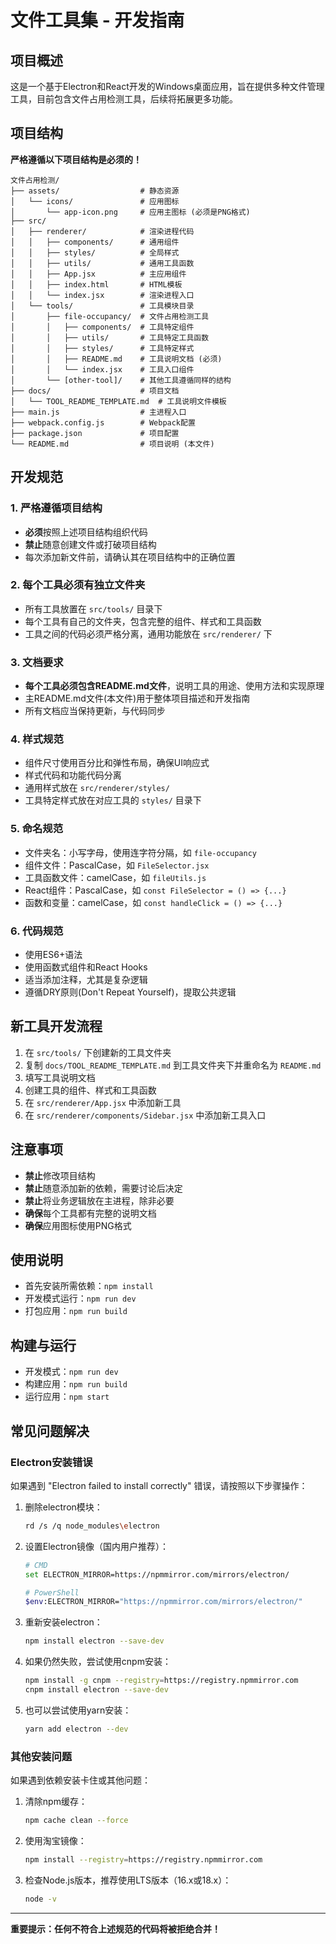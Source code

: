 # 文件工具集 - 开发指南

## 项目概述

这是一个基于Electron和React开发的Windows桌面应用，旨在提供多种文件管理工具，目前包含文件占用检测工具，后续将拓展更多功能。

## 项目结构

**严格遵循以下项目结构是必须的！**

```
文件占用检测/
├── assets/                  # 静态资源
│   └── icons/               # 应用图标
│       └── app-icon.png     # 应用主图标 (必须是PNG格式)
├── src/
│   ├── renderer/            # 渲染进程代码
│   │   ├── components/      # 通用组件
│   │   ├── styles/          # 全局样式
│   │   ├── utils/           # 通用工具函数
│   │   ├── App.jsx          # 主应用组件
│   │   ├── index.html       # HTML模板
│   │   └── index.jsx        # 渲染进程入口
│   └── tools/               # 工具模块目录
│       ├── file-occupancy/  # 文件占用检测工具
│       │   ├── components/  # 工具特定组件
│       │   ├── utils/       # 工具特定工具函数
│       │   ├── styles/      # 工具特定样式
│       │   ├── README.md    # 工具说明文档 (必须)
│       │   └── index.jsx    # 工具入口组件
│       └── [other-tool]/    # 其他工具遵循同样的结构
├── docs/                    # 项目文档
│   └── TOOL_README_TEMPLATE.md  # 工具说明文件模板
├── main.js                  # 主进程入口
├── webpack.config.js        # Webpack配置
├── package.json             # 项目配置
└── README.md                # 项目说明 (本文件)
```

## 开发规范

### 1. 严格遵循项目结构

- **必须**按照上述项目结构组织代码
- **禁止**随意创建文件或打破项目结构
- 每次添加新文件前，请确认其在项目结构中的正确位置

### 2. 每个工具必须有独立文件夹

- 所有工具放置在 `src/tools/` 目录下
- 每个工具有自己的文件夹，包含完整的组件、样式和工具函数
- 工具之间的代码必须严格分离，通用功能放在 `src/renderer/` 下

### 3. 文档要求

- **每个工具必须包含README.md文件**，说明工具的用途、使用方法和实现原理
- 主README.md文件(本文件)用于整体项目描述和开发指南
- 所有文档应当保持更新，与代码同步

### 4. 样式规范

- 组件尺寸使用百分比和弹性布局，确保UI响应式
- 样式代码和功能代码分离
- 通用样式放在 `src/renderer/styles/`
- 工具特定样式放在对应工具的 `styles/` 目录下

### 5. 命名规范

- 文件夹名：小写字母，使用连字符分隔，如 `file-occupancy`
- 组件文件：PascalCase，如 `FileSelector.jsx`
- 工具函数文件：camelCase，如 `fileUtils.js`
- React组件：PascalCase，如 `const FileSelector = () => {...}`
- 函数和变量：camelCase，如 `const handleClick = () => {...}`

### 6. 代码规范

- 使用ES6+语法
- 使用函数式组件和React Hooks
- 适当添加注释，尤其是复杂逻辑
- 遵循DRY原则(Don't Repeat Yourself)，提取公共逻辑

## 新工具开发流程

1. 在 `src/tools/` 下创建新的工具文件夹
2. 复制 `docs/TOOL_README_TEMPLATE.md` 到工具文件夹下并重命名为 `README.md`
3. 填写工具说明文档
4. 创建工具的组件、样式和工具函数
5. 在 `src/renderer/App.jsx` 中添加新工具
6. 在 `src/renderer/components/Sidebar.jsx` 中添加新工具入口

## 注意事项

- **禁止**修改项目结构
- **禁止**随意添加新的依赖，需要讨论后决定
- **禁止**将业务逻辑放在主进程，除非必要
- **确保**每个工具都有完整的说明文档
- **确保**应用图标使用PNG格式

## 使用说明

- 首先安装所需依赖：`npm install`
- 开发模式运行：`npm run dev`
- 打包应用：`npm run build`

## 构建与运行

- 开发模式：`npm run dev`
- 构建应用：`npm run build`
- 运行应用：`npm start`

## 常见问题解决

### Electron安装错误

如果遇到 "Electron failed to install correctly" 错误，请按照以下步骤操作：

1. 删除electron模块：
   ```bash
   rd /s /q node_modules\electron
   ```

2. 设置Electron镜像（国内用户推荐）：
   ```bash
   # CMD
   set ELECTRON_MIRROR=https://npmmirror.com/mirrors/electron/
   
   # PowerShell
   $env:ELECTRON_MIRROR="https://npmmirror.com/mirrors/electron/"
   ```

3. 重新安装electron：
   ```bash
   npm install electron --save-dev
   ```

4. 如果仍然失败，尝试使用cnpm安装：
   ```bash
   npm install -g cnpm --registry=https://registry.npmmirror.com
   cnpm install electron --save-dev
   ```

5. 也可以尝试使用yarn安装：
   ```bash
   yarn add electron --dev
   ```

### 其他安装问题

如果遇到依赖安装卡住或其他问题：

1. 清除npm缓存：
   ```bash
   npm cache clean --force
   ```

2. 使用淘宝镜像：
   ```bash
   npm install --registry=https://registry.npmmirror.com
   ```

3. 检查Node.js版本，推荐使用LTS版本（16.x或18.x）：
   ```bash
   node -v
   ```

---

**重要提示：任何不符合上述规范的代码将被拒绝合并！**

